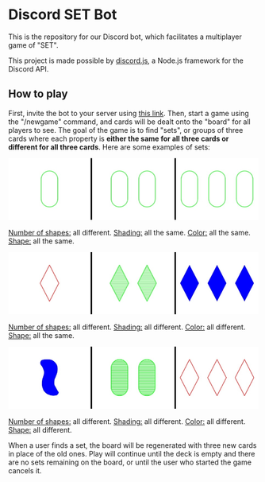 # Discord SET Bot
This is the repository for our Discord bot, which facilitates a multiplayer game of "SET".

This project is made possible by [discord.js](https://discord.js.org), a Node.js framework for the Discord API.

## How to play
First, invite the bot to your server using [this link](https://discord.com/api/oauth2/authorize?client_id=917630979659685908&permissions=0&scope=bot%20applications.commands). Then, start a game using the "/newgame" command, and cards will be dealt onto the "board" for all players to see. The goal of the game is to find "sets", or groups of three cards where each property is **either the same for all three cards or different for all three cards**. Here are some examples of sets:

![set1](https://github.com/alex-algazi/setbot/blob/main//images/sets/1.jpeg?raw=true)

<ins>Number of shapes:</ins> all different.
<ins>Shading:</ins> all the same.
<ins>Color:</ins> all the same.
<ins>Shape:</ins> all the same.

![set2](https://github.com/alex-algazi/setbot/blob/main//images/sets/2.jpeg?raw=true)

<ins>Number of shapes:</ins> all different.
<ins>Shading:</ins> all different.
<ins>Color:</ins> all different.
<ins>Shape:</ins> all the same.

![set3](https://github.com/alex-algazi/setbot/blob/main//images/sets/3.jpeg?raw=true)

<ins>Number of shapes:</ins> all different.
<ins>Shading:</ins> all different.
<ins>Color:</ins> all different.
<ins>Shape:</ins> all different.

When a user finds a set, the board will be regenerated with three new cards in place of the old ones. Play will continue until the deck is empty and there are no sets remaining on the board, or until the user who started the game cancels it.
